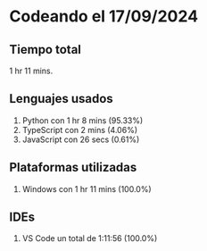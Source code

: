 # Codeando el 17/09/2024

## Tiempo total
1 hr 11 mins.

## Lenguajes usados
1. Python con 1 hr 8 mins (95.33%)
1. TypeScript con 2 mins (4.06%)
1. JavaScript con 26 secs (0.61%)

## Plataformas utilizadas
1. Windows con 1 hr 11 mins (100.0%)

## IDEs
1. VS Code un total de 1:11:56 (100.0%)
